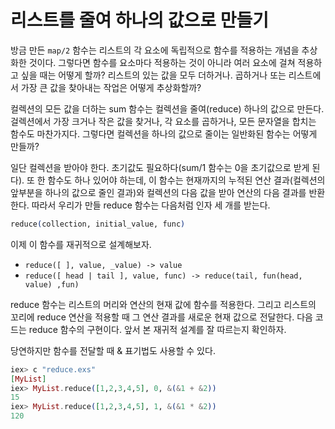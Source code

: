 # 리스트를 줄여 하나의 값으로 만들기

방금 만든 `map/2` 함수는 리스트의 각 요소에 독립적으로 함수를 적용하는 개념을 추상화한 것이다. 그렇다면 함수를 요소마다 적용하는 것이 아니라 여러 요소에 걸쳐 적용하고 싶을 때는 어떻게 할까? 리스트의 있는 값을 모두 더하거나. 곱하거나 또는 리스트에서 가장 큰 값을 찾아내는 작업은 어떻게 추상화할까?

컬렉션의 모든 값을 더하는 sum 함수는 컬렉션을 줄여(reduce) 하나의 값으로 만든다. 걸렉션에서 가장 크거나 작은 값을 찾거나, 각 요소를 곱하거나, 모든 문자열을 합치는 함수도 마찬가지다. 그렇다면 컬렉션을 하나의 값으로 줄이는 일반화된 함수는 어떻게 만들까?

일단 컬렉션을 받아야 한다. 초기값도 필요하다(sum/1 함수는 0을 초기값으로 받게 된다). 또 한 함수도 하나 있어야 하는데, 이 함수는 현재까지의 누적된 연산 결과(컬렉션의 앞부분을 하나의 값으로 줄인 결과)와 컬렉션의 다음 값을 받아 연산의 다음 결과를 반환한다. 따라서 우리가 만들 reduce 함수는 다음처럼 인자 세 개를 받는다.

```exs
reduce(collection, initial_value, func)
```

이제 이 함수를 재귀적으로 설계해보자.

- `reduce([ ], value, _value) -> value`
- `reduce([ head | tail ], value, func) -> reduce(tail, fun(head, value) ,fun)`

reduce 함수는 리스트의 머리와 연산의 현재 값에 함수를 적용한다. 그리고 리스트의 꼬리에 reduce 연산을 적용할 때 그 연산 결과를 새로운 현재 값으로 전달한다. 다음 코드는 reduce 함수의 구현이다. 앞서 본 재귀적 설계를 잘 따르는지 확인하자.

당연하지만 함수를 전달할 때 & 표기법도 사용할 수 있다.

```exs
iex> c "reduce.exs"
[MyList]
iex> MyList.reduce([1,2,3,4,5], 0, &(&1 + &2))
15
iex> MyList.reduce([1,2,3,4,5], 1, &(&1 * &2))
120
```
